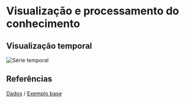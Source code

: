# Visualização e processamento do conhecimento 

## Visualização temporal

![Série temporal](https://photos.app.goo.gl/shy8w5RY8GuWLp6S7)




## Referências

[Dados](https://www.mctic.gov.br/mctic/opencms/indicadores/detalhe/recursos_aplicados/indicadores_consolidados/2.1.1.html) / [Exemplo base](https://bl.ocks.org/robyngit/89327a78e22d138cff19c6de7288c1cf)
